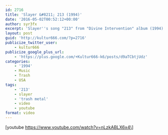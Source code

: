 ```yaml
---
id: 2716
title: 'Slayer &#8211; 213 (1994)'
date: '2016-05-02T00:52:12+00:00'
author: syr3fx
excerpt: 'Slayer''s song "213" from "Divine Intervention" album (1994).'
layout: post
guid: 'http://kultur666.com/?p=2716'
publicize_twitter_user:
    - kultur666
publicize_google_plus_url:
    - 'https://plus.google.com/+Kultur666-k6/posts/d9aTCbtjUdz'
categories:
    - '1994'
    - Music
    - Trash
    - USA
tags:
    - '213'
    - slayer
    - 'trash metal'
    - video
    - youtube
format: video
---
```


\[youtube https://www.youtube.com/watch?v=nLzkABLX6x4\]